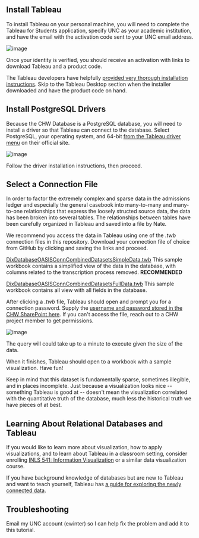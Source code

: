 ## Install Tableau ##

To install Tableau on your personal machine, you will need to complete the Tableau for Students application, specify UNC as your academic institution, and have the email with the activation code sent to your UNC email address.

![image](https://user-images.githubusercontent.com/7553742/143797622-9d870ff0-3a01-4b74-8ea1-c4095b65cbfe.png)

Once your identity is verified, you should receive an activation with links to download Tableau and a product code.

The Tableau developers have helpfully [provided very thorough installation instructions](https://help.tableau.com/current/desktopdeploy/en-us/desktop_deploy_download_and_install.htm#tableau-desktop). Skip to the Tableau Desktop section when the installer downloaded and have the product code on hand.

## Install PostgreSQL Drivers ##

Because the CHW Database is a PostgreSQL database, you will need to install a driver so that Tableau can connect to the database. Select PostgreSQL, your operating system, and 64-bit [from the Tableau driver menu]( https://www.tableau.com/support/drivers) on their official site.

![image](https://user-images.githubusercontent.com/7553742/143797858-76324a41-04cb-4dfb-8ef5-13aa66893706.png)

Follow the driver installation instructions, then proceed.

## Select a Connection File ##

In order to factor the extremely complex and sparse data in the admissions ledger and especially the general casebook into many-to-many and many-to-one relationships that express the loosely structed source data, the data has been broken into several tables. The relationships between tables have been carefully organized in Tableau and saved into a file by Nate.

We recommend you access the data in Tableau using one of the *.twb* connection files in this repository. Download your connection file of choice from GitHub by clicking and saving the links and proceed.

<a href="https://raw.githubusercontent.com/wintere/CommunityHistoriesWorkshopDB/main/DixDatabaseOASISConnCombinedDatasetsSimpleData.twb" download />DixDatabaseOASISConnCombinedDatasetsSimpleData.twb</a>
This sample workbook contains a simplified view of the data in the database, with columns related to the transcription process removed. **RECOMMENDED**

<a href="https://raw.githubusercontent.com/wintere/CommunityHistoriesWorkshopDB/main/DixDatabaseOASISConnCombinedDatasetsSimpleData.twb" download />DixDatabaseOASISConnCombinedDatasetsFullData.twb</a>
This sample workbook contains all view with all fields in the database.

After clicking a *.twb* file, Tableau should open and prompt you for a connection password.
Supply the [username and password stored in the CHW SharePoint here](https://adminliveunc.sharepoint.com/:t:/r/sites/CommunityHistoriesWorkshop/Shared%20Documents/Database/dixdbreadonly_credentials.txt?csf=1&web=1&e=6ZcpEU). If you can't access the file, reach out to a CHW project member to get permissions.

![image](https://user-images.githubusercontent.com/7553742/143803991-ae519350-02a3-4a47-ad46-6e77d3927d2e.png)

The query will could take up to a minute to execute given the size of the data.

When it finishes, Tableau should open to a workbook with a sample visualization. Have fun!

Keep in mind that this dataset is fundamentally sparse, sometimes illegible, and in places incomplete. Just because a visualization looks nice -- something Tableau is good at -- doesn't mean the visualization correlated with the quantitative truth of the database, much less the historical truth we have pieces of at best.

## Learning About Relational Databases and Tableau ##

If you would like to learn more about visualization, how to apply visualizations, and to learn about Tableau in a classroom setting, consider enrolling [INLS 541: Information Visualization](https://sils.unc.edu/courses#541) or a similar data visualization course.

If you have background knowledge of databases but are new to Tableau and want to teach yourself, Tableau has [a guide for exploring the newly connected data](https://help.tableau.com/current/guides/get-started-tutorial/en-us/get-started-tutorial-drag.htm).

## Troubleshooting ##

Email my UNC account (ewinter) so I can help fix the problem and add it to this tutorial.

